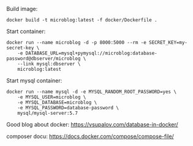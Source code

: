 Build image:

```
docker build -t microblog:latest -f docker/Dockerfile .
```

Start container:

```
docker run --name microblog -d -p 8000:5000 --rm -e SECRET_KEY=my-secret-key \
    -e DATABASE_URL=mysql+pymysql://microblog:database-password@dbserver/microblog \
    --link mysql:dbserver \
    microblog:latest
```

Start mysql container:

```
docker run --name mysql -d -e MYSQL_RANDOM_ROOT_PASSWORD=yes \
    -e MYSQL_USER=microblog \
    -e MYSQL_DATABASE=microblog \
    -e MYSQL_PASSWORD=database-password \
    mysql/mysql-server:5.7
```


Good blog about docker: https://vsupalov.com/database-in-docker/

composer docu: https://docs.docker.com/compose/compose-file/